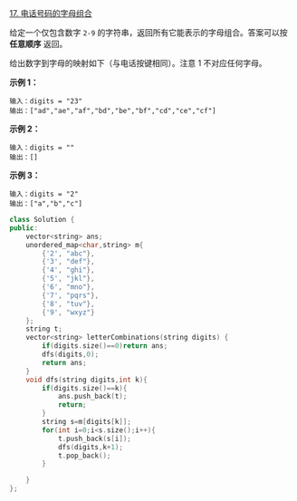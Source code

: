 [17. 电话号码的字母组合](https://leetcode.cn/problems/letter-combinations-of-a-phone-number/)



给定一个仅包含数字 `2-9` 的字符串，返回所有它能表示的字母组合。答案可以按 **任意顺序** 返回。

给出数字到字母的映射如下（与电话按键相同）。注意 1 不对应任何字母。

**示例 1：**

```
输入：digits = "23"
输出：["ad","ae","af","bd","be","bf","cd","ce","cf"]
```

**示例 2：**

```
输入：digits = ""
输出：[]
```

**示例 3：**

```
输入：digits = "2"
输出：["a","b","c"]
```



```cpp
class Solution {
public:
    vector<string> ans;
    unordered_map<char,string> m{
        {'2', "abc"},
        {'3', "def"},
        {'4', "ghi"},
        {'5', "jkl"},
        {'6', "mno"},
        {'7', "pqrs"},
        {'8', "tuv"},
        {'9', "wxyz"}
    };
    string t;
    vector<string> letterCombinations(string digits) {
        if(digits.size()==0)return ans;
        dfs(digits,0);
        return ans;
    }
    void dfs(string digits,int k){
        if(digits.size()==k){
            ans.push_back(t);
            return;
        }
        string s=m[digits[k]];
        for(int i=0;i<s.size();i++){
            t.push_back(s[i]);
            dfs(digits,k+1);
            t.pop_back();
        }

    }
};
```



